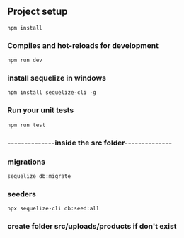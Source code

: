 ## Project setup
```
npm install
```

### Compiles and hot-reloads for development
```
npm run dev
```

### install sequelize in windows
```
npm install sequelize-cli -g
```

### Run your unit tests
```
npm run test
```

### --------------inside the src folder--------------

### migrations
```
sequelize db:migrate
```

### seeders
```
npx sequelize-cli db:seed:all
```

### create folder src/uploads/products if don't exist